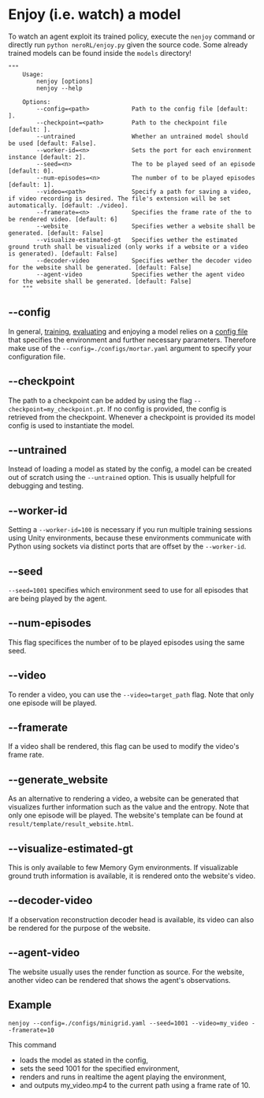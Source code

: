 # Enjoy (i.e. watch) a model

To watch an agent exploit its trained policy, execute the `nenjoy` command or directly run `python neroRL/enjoy.py` given the source code.
Some already trained models can be found inside the `models` directory!

```
"""
    Usage:
        nenjoy [options]
        nenjoy --help

    Options:
        --config=<path>            Path to the config file [default: ].
        --checkpoint=<path>        Path to the checkpoint file [default: ].
        --untrained                Whether an untrained model should be used [default: False].
        --worker-id=<n>            Sets the port for each environment instance [default: 2].
        --seed=<n>                 The to be played seed of an episode [default: 0].
        --num-episodes=<n>         The number of to be played episodes [default: 1].
        --video=<path>             Specify a path for saving a video, if video recording is desired. The file's extension will be set automatically. [default: ./video].
        --framerate=<n>            Specifies the frame rate of the to be rendered video. [default: 6]
        --website                  Specifies wether a website shall be generated. [default: False]
        --visualize-estimated-gt   Specifies wether the estimated ground truth shall be visualized (only works if a website or a video is generated). [default: False]
        --decoder-video            Specifies wether the decoder video for the website shall be generated. [default: False]
        --agent-video              Specifies wether the agent video for the website shall be generated. [default: False]
    """
```

## --config
In general, [training](training.md), [evaluating](evaluation.md) and enjoying a model relies on a [config file](configuration.md) that specifies the environment and further necessary parameters.
Therefore make use of the `--config=./configs/mortar.yaml` argument to specify your configuration file.

## --checkpoint
The path to a checkpoint can be added by using the flag `--checkpoint=my_checkpoint.pt`. If no config is provided, the config is retrieved from the checkpoint.
Whenever a checkpoint is provided its model config is used to instantiate the model.

## --untrained
Instead of loading a model as stated by the config, a model can be created out of scratch using the `--untrained` option.
This is usually helpfull for debugging and testing.

## --worker-id
Setting a `--worker-id=100` is necessary if you run multiple training sessions using Unity environments, because these environments communicate with Python using sockets via distinct ports that are offset by the `--worker-id`.

## --seed
`--seed=1001` specifies which environment seed to use for all episodes that are being played by the agent.

## --num-episodes
This flag specifices the number of to be played episodes using the same seed.

## --video
To render a video, you can use the `--video=target_path` flag. Note that only one episode will be played.

## --framerate
If a video shall be rendered, this flag can be used to modify the video's frame rate.

## --generate_website
As an alternative to rendering a video, a website can be generated that visualizes further information such as the value and the entropy. Note that only one episode will be played. The website's template can be found at `result/template/result_website.html`.

## --visualize-estimated-gt
This is only available to few Memory Gym environments.
If visualizable ground truth information is available, it is rendered onto the website's video.

## --decoder-video
If a observation reconstruction decoder head is available, its video can also be rendered for the purpose of the website.

## --agent-video
The website usually uses the render function as source.
For the website, another video can be rendered that shows the agent's observations.

## Example

```
nenjoy --config=./configs/minigrid.yaml --seed=1001 --video=my_video --framerate=10
```

This command
- loads the model as stated in the config,
- sets the seed 1001 for the specified environment,
- renders and runs in realtime the agent playing the environment,
- and outputs my_video.mp4 to the current path using a frame rate of 10.

